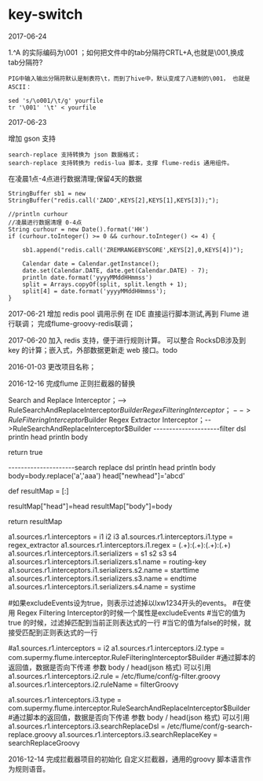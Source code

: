 # key-switch

2017-06-24

1.^A 的实际编码为\001 ；如何把文件中的tab分隔符CRTL+A,也就是\001,换成 tab分隔符?

    PIG中输入输出分隔符默认是制表符\t，而到了hive中，默认变成了八进制的\001， 也就是ASCII： 
    
    sed 's/\o001/\t/g' yourfile 
    tr '\001' '\t' < yourfile
    
    

2017-06-23

增加 gson 支持

    search-replace 支持转换为 json 数据格式；
    search-replace 支持转换为 redis-lua 脚本，支撑 flume-redis 通用组件。
    
在凌晨1点-4点进行数据清理;保留4天的数据
    
        
    StringBuffer sb1 = new StringBuffer("redis.call('ZADD',KEYS[2],KEYS[1],KEYS[3]);");
    
    //println curhour
    //凌晨进行数据清理 0-4点
    String curhour = new Date().format('HH')
    if (curhour.toInteger() >= 0 && curhour.toInteger() <= 4) {
    
        sb1.append("redis.call('ZREMRANGEBYSCORE',KEYS[2],0,KEYS[4])");
    
        Calendar date = Calendar.getInstance();
        date.set(Calendar.DATE, date.get(Calendar.DATE) - 7);
        println date.format('yyyyMMddHHmmss')
        split = Arrays.copyOf(split, split.length + 1);
        split[4] = date.format('yyyyMMddHHmmss');
    }
   
    

2017-06-21
    增加 redis pool 调用示例
    在 IDE 直接运行脚本测试,再到 Flume 进行联调；
    完成flume-groovy-redis联调；
    
2017-06-20
    加入 redis 支持，便于进行规则计算。
    可以整合 RocksDB涉及到 key 的计算；嵌入式，外部数据更新走 web 接口。todo
    
2016-01-03
    更改项目名称；
    
    
2016-12-16 完成flume 正则拦截器的替换

Search and Replace Interceptor；--> RuleSearchAndReplaceInterceptor$Builder
Regex Filtering Interceptor；  -->RuleFilteringInterceptor$Builder
Regex Extractor Interceptor；-->RuleSearchAndReplaceInterceptor$Builder
---------------------filter dsl
println head
println body

return true

---------------------search replace dsl
println head
println body
body=body.replace('a','aaa')
head["newhead"]='abcd'

def resultMap = [:]

resultMap["head"]=head
resultMap["body"]=body

return resultMap



a1.sources.r1.interceptors = i1 i2 i3
a1.sources.r1.interceptors.i1.type = regex_extractor
a1.sources.r1.interceptors.i1.regex = (.+):(.+):(.+):(.+)
a1.sources.r1.interceptors.i1.serializers = s1 s2 s3 s4
a1.sources.r1.interceptors.i1.serializers.s1.name = routing-key
a1.sources.r1.interceptors.i1.serializers.s2.name = starttime
a1.sources.r1.interceptors.i1.serializers.s3.name = endtime
a1.sources.r1.interceptors.i1.serializers.s4.name = systime

#如果excludeEvents设为true，则表示过滤掉以lxw1234开头的events。
#在使用 Regex Filtering Interceptor的时候一个属性是excludeEvents
#当它的值为true 的时候，过滤掉匹配到当前正则表达式的一行
#当它的值为false的时候，就接受匹配到正则表达式的一行

#a1.sources.r1.interceptors = i2
a1.sources.r1.interceptors.i2.type = com.supermy.flume.interceptor.RuleFilteringInterceptor$Builder
#通过脚本的返回值，数据是否向下传递 参数 body / head(json 格式) 可以引用
a1.sources.r1.interceptors.i2.rule = /etc/flume/conf/g-filter.groovy
a1.sources.r1.interceptors.i2.ruleName = filterGroovy

a1.sources.r1.interceptors.i3.type = com.supermy.flume.interceptor.RuleSearchAndReplaceInterceptor$Builder
#通过脚本的返回值，数据是否向下传递 参数 body / head(json 格式) 可以引用
a1.sources.r1.interceptors.i3.searchReplaceDsl = /etc/flume/conf/g-search-replace.groovy
a1.sources.r1.interceptors.i3.searchReplaceKey = searchReplaceGroovy


2016-12-14 完成拦截器项目的初始化
自定义拦截器，通用的groovy 脚本语言作为规则语音。
